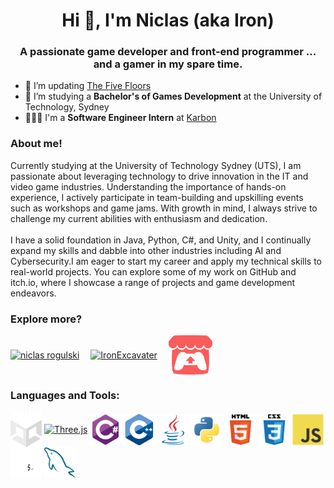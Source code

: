 <h1 align="center">Hi 👋, I'm Niclas (aka Iron)</h1>
<h3 align="center">A passionate game developer and front-end programmer ... and a gamer in my spare time.</h3>
<ul>
  <li>🔭 I’m updating <a target="_blank" rel="noreferrer noopener" href="https://salierix009.itch.io/the-five-floors">The Five Floors</a></li>
  <li>🌱 I’m studying a <strong>Bachelor's of Games Development</strong> at the University of Technology, Sydney</li>
  <li>👨🏻‍💼 I'm a <strong>Software Engineer Intern</strong> at <a target="_blank" rel="noreferrer noopener" href="https://karbonhq.com">Karbon</a></li>
</ul>
<h3 align="left">About me!</h3>
<p align="left">Currently studying at the University of Technology Sydney (UTS), I am passionate about leveraging technology to drive innovation in the IT and video game industries. Understanding the importance of hands-on experience, I actively participate in team-building and upskilling events such as workshops and game jams. With growth in mind, I always strive to challenge my current abilities with enthusiasm and dedication.<br><br>I have a solid foundation in Java, Python, C#, and Unity, and I continually expand my skills and dabble into other industries including AI and Cybersecurity.I am eager to start my career and apply my technical skills to real-world projects. You can explore some of my work on GitHub and itch.io, where I showcase a range of projects and game development endeavors.</p>
<h3 align="left">Explore more?</h3>
<p align="left">
  <a target="_blank" rel="noreferrer noopener" href="https://www.linkedin.com/in/niclas-rogulski-459845302"><img title="niclas rogulski" width="70" alt="niclas rogulski" src="https://raw.githubusercontent.com/rahuldkjain/github-profile-readme-generator/master/src/images/icons/Social/linked-in-alt.svg" align="center"></a> 
  <a target="_blank" rel="noreferrer noopener" href="https://github.com/IronExcavater/IronExcavater"><img width="70" alt="IronExcavater" src="https://raw.githubusercontent.com/rahuldkjain/github-profile-readme-generator/master/src/images/icons/Social/github.svg" align="center"></a> 
  <a target="_blank" rel="noreferrer noopener" href="https://niclas-rogulski.itch.io"><img width="70" alt="niclas rogulski" src="https://raw.githubusercontent.com/IronExcavater/IronExcavater/master/icons/itchio-textless-red.svg" align="center"></a>
</p>
<h3 align="left">Languages and Tools:</h3>
<p align="left">
  <a target="_blank" rel="noreferrer noopener" href="https://unity.com/products/unity-engine"><img width="50" alt="Unity" src="https://raw.githubusercontent.com/IronExcavater/IronExcavater/master/icons/new-unity-white.svg" align="center"></a>
  <a target="_blank" rel="noreferrer noopener" href="https://threejs.org"><img width="50" alt="Three.js" src="https://raw.githubusercontent.com/mrdoob/three.js/38bf5f47a8c01a1d12d16a41b4097dc9ee31daad/files/icon.svg" align="center"></a>
  <a target="_blank" rel="noreferrer noopener" href="https://dotnet.microsoft.com/en-us/languages/csharp"><img width="50" alt="Csharp" src="https://raw.githubusercontent.com/devicons/devicon/master/icons/csharp/csharp-original.svg" align="center"></a>
  <a target="_blank" rel="noreferrer noopener" href="https://isocpp.org"><img width="50" alt="C++" src="https://raw.githubusercontent.com/devicons/devicon/refs/heads/master/icons/cplusplus/cplusplus-original.svg" align="center"></a>
  <a target="_blank" rel="noreferrer noopener" href="https://www.java.com"><img width="50" alt="Java" src="https://raw.githubusercontent.com/devicons/devicon/master/icons/java/java-original.svg" align="center"></a>
  <a target="_blank" rel="noreferrer noopener" href="https://www.python.org"><img width="50" alt="Python" src="https://raw.githubusercontent.com/devicons/devicon/master/icons/python/python-original.svg" align="center"></a>
  <a target="_blank" rel="noreferrer noopener" href="https://developer.mozilla.org/en-US/docs/Web/HTML"><img width="50" alt="HTML5" src="https://raw.githubusercontent.com/devicons/devicon/master/icons/html5/html5-original-wordmark.svg" align="center"></a>
  <a target="_blank" rel="noreferrer noopener" href="https://developer.mozilla.org/en-US/docs/Web/CSS"><img width="50" alt="CSS3" src="https://raw.githubusercontent.com/devicons/devicon/master/icons/css3/css3-original-wordmark.svg" align="center"></a>
  <a target="_blank" rel="noreferrer noopener" href="https://developer.mozilla.org/en-US/docs/Web/JavaScript"><img width="50" alt="JavaScript" src="https://raw.githubusercontent.com/devicons/devicon/master/icons/javascript/javascript-original.svg" align="center"></a>
  <a target="_blank" rel="noreferrer noopener" href="https://tiswww.case.edu/php/chet/bash/bashtop.html"><img width="50" alt="Bash" src="https://raw.githubusercontent.com/IronExcavater/IronExcavater/master/icons/bash-white.svg" align="center"></a>
  <a target="_blank" rel="noreferrer noopener" href="https://www.mysql.com"><img width="50" alt="MySQL" src="https://raw.githubusercontent.com/devicons/devicon/master/icons/mysql/mysql-original.svg" align="center"></a>
</p>
